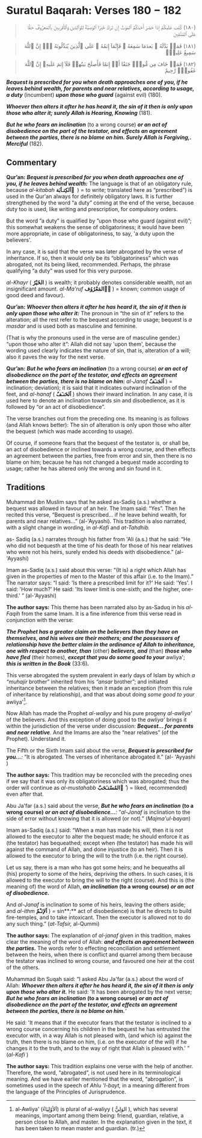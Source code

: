 Suratul Baqarah: Verses 180 − 182
=================================

<blockquote dir="rtl">
  <p>
(١٨٠) كُتِبَ عَلَيكُمۡ إِذَا حَضَرَ أَحَدَكُمُ ٱلمَوۡتُ إِن تَرَكَ
خَيرًا ٱلوَصِيَّةُ لِلوَٲلِدَينِ وَٱلأَقرَبِينَ بِٱلمَعرُوفِ‌ۖ حَقًّا
عَلَى ٱلمُتَّقِينَ
  </p>
</blockquote>

<blockquote dir="rtl">
  <p>
(١٨١) فَمَنۢ بَدَّلَهُ ۥ بَعدَمَا سَمِعَهُ ۥ فَإِنَّمَآ إِثمُهُ ۥ
عَلَى ٱلَّذِينَ يُبَدِّلُونَهُ ۥۤ‌ۚ إِنَّ ٱللَّهَ سَمِيعٌ عَلِيمٌ۬
  </p>
</blockquote>

<blockquote dir="rtl">
  <p>
(١٨٢) فَمَنۡ خَافَ مِن مُّوصٍ۬ جَنَفًا أَوۡ إِثمًا فَأَصلَحَ بَينَُهمۡ
فَلَآ إِثمَ عَلَيهِ‌ۚ إِنَّ ٱللَّهَ غَفُورٌ۬ رَّحِيمٌ
  </p>
</blockquote>

***Bequest is prescribed for you when death approaches one of you, if he
leaves behind wealth, for parents and near relatives, according to
usage, a duty*** (incumbent) ***upon those who guard*** (against evil)
(180).

***Whoever then alters it after he has heard it, the sin of it then is
only upon those who alter it; surely Allah is Hearing, Knowing*** (181).

***But he who fears an inclination*** (to a wrong course) ***or an act
of disobedience on the part of the testator, and effects an agreement
between the parties, there is no blame on him. Surely Allah is
Forgiving,. Merciful*** (182).

Commentary
----------

**Qur’an:** ***Bequest is prescribed for you when death approaches one
of you, if he leaves behind wealth:*** The language is that of an
obligatory rule, because *al-kitabah* **اَلكِتـاَبَة ُ** ) = to write;
trans­lated here as “prescribed”) is used in the Qur'an always for
definitely obligatory laws. It is further strengthened by the word “a
duty” coming at the end of the verse, because duty too is used, like
writing and prescription, for compulsory orders.

But the word ”a duty” is qualified by ”upon those who guard (against
evil)”; this somewhat weakens the sense of obligatoriness; it would have
been more appropriate, in case of obligatoriness, to say, 'a duty upon
the believers'.

In any case, it is said that the verse was later abrogated by the verse
of inheritance. If so, then it would only be its “obligatoriness” which
was abrogated, not its being liked, recommended. Perhaps, the phrase
qualifying “a duty” was used for this very purpose.

*al-Khayr* ( **الخَيْرُ** ) is wealth; it probably denotes considerable
wealth, not an insignificant amount. *al-Ma'ruf* **المَعْرُوُف ُُ**) =
known; common usage of good deed and favour).

**Qur’an:** ***Whoever then alters it after he has heard it, the sin of
it then is only upon those who alter it:*** The pronoun in “the sin of
it” refers to the alteration; all the rest refer to the bequest
according to usage; bequest is *a masdar* and is used both as mas­culine
and feminine.

(That is why the pronouns used in the verse are of masculine gender.)
“upon those who alter it”: Allah did not say 'upon them', because the
wording used clearly indicates the nature of sin, that is, alteration of
a will; also it paves the way for the next verse.

**Qur’an:** ***But he who fears an inclination*** (to a wrong course)
***or an act of disobedience on the part of the testator, and effects an
agreement between the parties, there is no blame on him:*** *al-Janaf*
**اَلجَنـَفُُ** ) = inclination; deviation); it is said that it
indicates outward inclination of the feet, and *al-hanaf* (
**اَلحََنـَفُُ** ) shows their inward inclination. In any case, it is
used here to denote an incli­nation towards sin and disobedience, as it
is followed by “or an act of disobedience”.

The verse branches out from the preceding one. Its meaning is as follows
(and Allah knows better): The sin of alteration is only upon those who
alter the bequest (which was made according to usage).

Of course, if someone fears that the bequest of the testator is, or
shall be, an act of disobedience or inclined towards a wrong course, and
then effects an agreement between the parties, free from error and sin,
then there is no blame on him; because he has not changed a bequest made
according to usage; rather he has altered only the wrong and sin found
in it.

Traditions
----------

Muhammad ibn Muslim says that he asked as-Sadiq (a.s.) whether a bequest
was allowed in favour of an heir. The Imam said: “Yes”. Then he recited
this verse, “Bequest is prescribed... if he leave behind wealth, for
parents and near relatives...” (al-'Ayyashi). This tradition is also
narrated, with a slight change in wording, in *al-Kafi* and
*at-Tahdhib.*

as- Sadiq (a.s.) narrates through his father from 'Ali (a.s.) that he
said: “He who did not bequesth at the time of his death for those of his
near relatives who were not his heirs, surely ended his deeds with
disobedience.” (al-'Ayyashi)

Imam as-Sadiq (a.s.) said about this verse: ”(It is) a right which Allah
has given in the properties of men to the Master of this affair (i.e. to
the Imam).” The narrator says: “I said: 'Is there a prescribed limit for
it?' He said: 'Yes'. I said: 'How much?' He said: 'Its lower limit is
one-sixth; and the higher, one-third.' ” (al-'Ayyashi)

**The author says:** This theme has been narrated also by as-Saduq in
his *al-Faqih* from the same Imam. It is a fine inference from this
verse read in conjunction with the verse:

***The Prophet has a greater claim on the believers than they have on
themselves, and his wives are their mothers; and the possessors of
relationship have the better claim in the ordinance of Allah to
inheritance, one with respect to another, than*** (other) ***believers,
and*** (than) ***those who have fled*** (their homes), ***except that
you do some good to your*** awliya'; ***this is written in the Book***
(33:6)***.***

This verse abrogated the system prevalent in early days of Islam by
which *a “muhajir* brother” inherited from his *“ansar* brother”; and
initiated inheritance between the relatives; then it made an exception
(from this rule of inheritance by relationship), and that was about
doing *some good to your* awliya'[^1].

Now Allah has made the Prophet *al-waliyy* and his pure progeny
*al-awliya'* of the believers. And this exception of doing good to the
*awliya'* brings it within the jurisdiction of the verse under
discussion: ***Bequest... for parents and near relative**.* And the
Imams are also the “near relatives” (of the Prophet). Understand it.

The Fifth or the Sixth Imam said about the verse, ***Bequest is
prescribed for you...**:* “It is abrogated. The verses of inheritance
abrogated it.” (al- 'Ayyashi )

**The author says:** This tradition may be reconciled with the preceding
ones if we say that it was only its obligatoriness which was abrogated;
thus the order will continue as *al-mustahabb* **المُسْتـَحَبّ ُ**ُ ) =
liked, recommended) even after that.

Abu Ja'far (a.s.) said about the verse, ***But he who fears an
inclination*** **(to a wrong course)** ***or an act of
disobedience...**:* ”*al-Janaf* is inclination to the side of error
without knowing that it is allowed (or not).” (*Majma'ul-bayan*)

Imam as-Sadiq (a.s.) said: “When a man has made his will, then it is not
allowed to the executor to alter the bequest made; he should enforce it
as (the testator) has bequeathed; except when (the testator) has made
his will against the command of Allah, and done injustice (to an heir).
Then it is allowed to the executor to bring the will to the truth (i.e.
the right course).

Let us say, there is a man who has got some heirs; and he bequeaths all
(his) property to some of the heirs, depriving the others. In such
cases, it is allowed to the executor to bring the will to the right
(course). And this is (the meaning of) the word of Allah, ***an
inclination*** **(to a wrong course)** ***or an act of disobedience.***

And *al-Janaf* is inclination to some of his heirs, leaving the others
aside; and *al-ithm* **اَلإثـْمُُ** ) *=* sin**;** act of disobedience)
is that he directs to build fire-temples, and to take intoxicant. Then
the executor is allowed not to do any such thing.” (*at-Tafsir,*
al-Qummi)

**The author says:** The explanation of *al-janaf* given in this
tradition, makes clear the meaning of the word of Allah: ***and effects
an agreement between the parties.*** The words refer to effecting
reconciliation and settlement between the heirs, when there is conflict
and quarrel among them because the testator was inclined to wrong
course, and favoured one heir at the cost of the others.

Muhammad ibn Suqah said: “I asked Abu Ja'far (a.s.) about the word of
Allah: ***Whoever then alters it after he has heard it, the sin of it
then is only upon those who alter it.*** He said: 'It has been abrogated
by the next verse; ***But he who fears an inclination*** **(to a wrong
course)** ***or an act of disobedience on the part of the testator, and
effects an agreement between the parties, there is no blame on him.**'*

He said: 'It means that if the executor fears that the testator is
inclined to a wrong course concerning his children in the bequest he has
entrusted the executor with, in a way Allah is not pleased with, (and
which is) against the truth, then there is no blame on him, (i.e. on the
executor of the will) if he changes it to the truth, and to the way of
right that Allah is pleased with.' ” (*al-Kafi* )

**The author says:** This tradition explains one verse with the help of
another. Therefore, the word, “abrogated”, is not used here in its
terminological meaning. And we have earlier mentioned that the word,
“abrogation”, is sometimes used in the speech of *Ahlu 'I-bayt,* in a
meaning different from the language of the Principles of Jurisprudence.

[^1]: al-Awliya' (اَلأوْلِيَاءُ) is plural of al-waliyy ( الوَلِيُّ ),
which has several meanings, important among them being: friend,
guardian, relative, a person close to Allah, and master. In the
explanation given in the text, it has been taken to mean master and
guardian. (tr.)


